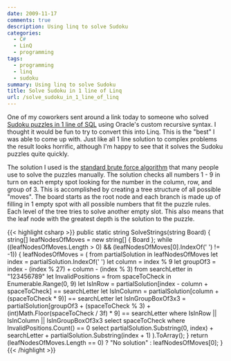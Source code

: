 ```yaml
---
date: 2009-11-17
comments: true
description: Using linq to solve Sudoku
categories:
  - C#
  - LinQ
  - programming
tags:
  - programming
  - linq
  - sudoku
summary: Using linq to solve Sudoku
title: Solve Sudoku in 1 line of Linq
url: /solve_sudoku_in_1_line_of_linq
---
```


One of my coworkers sent around a link today to someone who solved [Sudoku puzzles in 1 line of SQL](1) using Oracle's custom recursive syntax. I thought it would be fun to try to convert this into Linq. This is the "best" I was able to come up with. Just like all 1 line solution to complex problems the result looks horrific, although I'm happy to see that it solves the Sudoku puzzles quite quickly.

The solution I used is the [standard brute force algorithm](2) that many people use to solve the puzzles manually. The solution checks all numbers 1 - 9 in turn on each empty spot looking for the number in the column, row, and group of 3. This is accomplished by creating a tree structure of all possible "moves". The board starts as the root node and each branch is made up of filling in 1 empty spot with all possible numbers that fit the puzzle rules. Each level of the tree tries to solve another empty slot. This also means that the leaf node with the greatest depth is the solution to the puzzle.


{{< highlight csharp >}}
public static string SolveStrings(string Board)
{
    string[] leafNodesOfMoves = new string[] { Board };
    while ((leafNodesOfMoves.Length > 0) && (leafNodesOfMoves[0].IndexOf(' ') != -1))
    {
        leafNodesOfMoves = (
            from partialSolution in leafNodesOfMoves
            let index = partialSolution.IndexOf(' ')
            let column = index % 9
            let groupOf3 = index - (index % 27) + column - (index % 3)
            from searchLetter in "123456789"
            let InvalidPositions =
            from spaceToCheck in Enumerable.Range(0, 9)
            let IsInRow = partialSolution[index - column + spaceToCheck] == searchLetter
            let IsInColumn = partialSolution[column + (spaceToCheck * 9)] == searchLetter
            let IsInGroupBoxOf3x3 = partialSolution[groupOf3 + (spaceToCheck % 3) +
            (int)Math.Floor(spaceToCheck / 3f) * 9] == searchLetter
            where IsInRow || IsInColumn || IsInGroupBoxOf3x3
            select spaceToCheck
            where InvalidPositions.Count() == 0
            select partialSolution.Substring(0, index) + searchLetter + partialSolution.Substring(index + 1)
        ).ToArray();
    }
    return (leafNodesOfMoves.Length == 0)
        ? "No solution"
        : leafNodesOfMoves[0];
}
{{< /highlight >}}

[1]: http://technology.amis.nl/blog/6404/oracle-rdbms-11gr2-solving-a-sudoku-using-recursive-subquery-factoring "Sudoku solved in 1 line of SQL"
[2]: http://en.wikipedia.org/wiki/Algorithmics_of_sudoku
